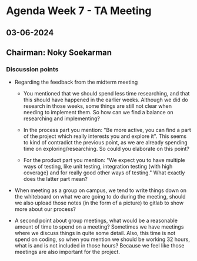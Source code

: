 # Agenda Week 7 - TA Meeting

## 03-06-2024

## Chairman: Noky Soekarman

### Discussion points
- Regarding the feedback from the midterm meeting
  - You mentioned that we should spend less time researching, and that this should have happened in the earlier weeks. Although we did do research in those weeks, some things are still not clear when needing to implement them. So how can we find a balance on researching and implementing?
  
  - In the process part you mention: "Be more active, you can find a part of the project which really interests you and explore it". This seems to kind of contradict the previous point, as we are already spending time on exploring/researching. So could you elaborate on this point?
  
  - For the product part you mention: "We expect you to have multiple ways of testing, like unit testing, integration testing (with high coverage} and for really good other ways of testing." What exactly does the latter part mean?
  
- When meeting as a group on campus, we tend to write things down on the whiteboard on what we are going to do during the meeting, should we also upload those notes (in the form of a picture) to gitlab to show more about our process?

- A second point about group meetings, what would be a reasonable amount of time to spend on a meeting? Sometimes we have meetings where we discuss things in quite some detail. Also, this time is not spend on coding, so when you mention we should be working 32 hours, what is and is not included in those hours? Because we feel like those meetings are also important for the project.
